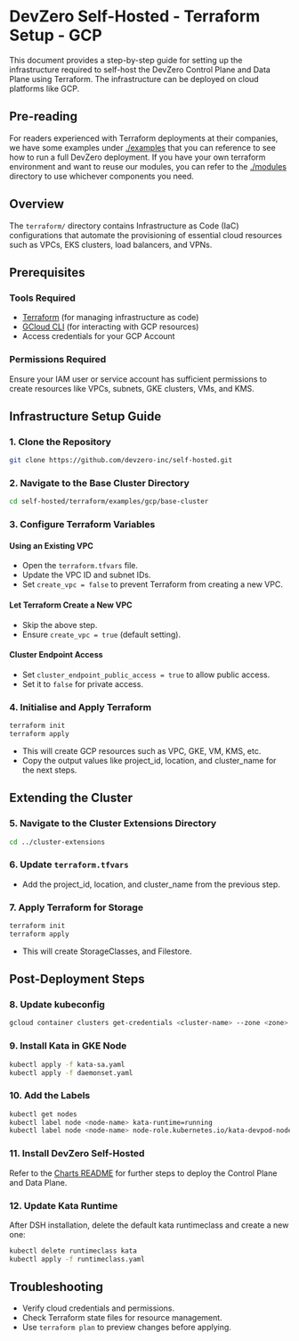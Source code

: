 # DevZero Self-Hosted - Terraform Setup - GCP

This document provides a step-by-step guide for setting up the infrastructure required to self-host the DevZero Control Plane and Data Plane using Terraform. The infrastructure can be deployed on cloud platforms like GCP.

## Pre-reading

For readers experienced with Terraform deployments at their companies, we have some examples under [./examples](./examples/) that you can reference to see how to run a full DevZero deployment.
If you have your own terraform environment and want to reuse our modules, you can refer to the [./modules](./modules/) directory to use whichever components you need.

## Overview

The `terraform/` directory contains Infrastructure as Code (IaC) configurations that automate the provisioning of essential cloud resources such as VPCs, EKS clusters, load balancers, and VPNs.

## Prerequisites

### Tools Required
- [Terraform](https://www.terraform.io/) (for managing infrastructure as code)
- [GCloud CLI](https://cloud.google.com/sdk/docs/install) (for interacting with GCP resources)
- Access credentials for your GCP Account

### Permissions Required
Ensure your IAM user or service account has sufficient permissions to create resources like VPCs, subnets, GKE clusters, VMs, and KMS.

## Infrastructure Setup Guide

### 1. Clone the Repository

```bash
git clone https://github.com/devzero-inc/self-hosted.git
```

### 2. Navigate to the Base Cluster Directory

```bash
cd self-hosted/terraform/examples/gcp/base-cluster
```

### 3. Configure Terraform Variables

#### Using an Existing VPC
- Open the `terraform.tfvars` file.
- Update the VPC ID and subnet IDs.
- Set `create_vpc = false` to prevent Terraform from creating a new VPC.

#### Let Terraform Create a New VPC
- Skip the above step.
- Ensure `create_vpc = true` (default setting).

#### Cluster Endpoint Access
- Set `cluster_endpoint_public_access = true` to allow public access.
- Set it to `false` for private access.

### 4. Initialise and Apply Terraform

```bash
terraform init
terraform apply
```

- This will create GCP resources such as VPC, GKE, VM, KMS, etc.
- Copy the output values like project_id, location, and cluster_name for the next steps.

## Extending the Cluster

### 5. Navigate to the Cluster Extensions Directory

```bash
cd ../cluster-extensions
```

### 6. Update `terraform.tfvars`

- Add the project_id, location, and cluster_name from the previous step.

### 7. Apply Terraform for Storage

```bash
terraform init
terraform apply
```

- This will create StorageClasses, and Filestore.

## Post-Deployment Steps

### 8. Update kubeconfig

```bash
gcloud container clusters get-credentials <cluster-name> --zone <zone> --project <project-id>
```

### 9. Install Kata in GKE Node

```bash
kubectl apply -f kata-sa.yaml
kubectl apply -f daemonset.yaml
```

### 10. Add the Labels 

```bash
kubectl get nodes
kubectl label node <node-name> kata-runtime=running
kubectl label node <node-name> node-role.kubernetes.io/kata-devpod-node=1
```

### 11. Install DevZero Self-Hosted

Refer to the [Charts README](../charts/README.md) for further steps to deploy the Control Plane and Data Plane.

### 12. Update Kata Runtime

After DSH installation, delete the default kata runtimeclass and create a new one:

```bash
kubectl delete runtimeclass kata
kubectl apply -f runtimeclass.yaml
```

## Troubleshooting

- Verify cloud credentials and permissions.
- Check Terraform state files for resource management.
- Use `terraform plan` to preview changes before applying.


